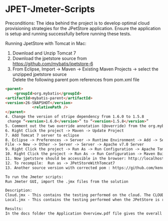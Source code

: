 # JPET-Jmeter-Scripts
Preconditions:
The idea behind the project is to develop optimal cloud provisioning strategies for the JPetStore application. Ensure the application is
setup and running successfully before running these tests. 

Running JpetStore with Tomcat in Mac:  
 
1. Download and Unzip Tomcat 7  
2. Download the jpetstore source from https://github.com/mybatis/jpetstore-6  
3. From Eclipse, Import -> Maven -> Existing Maven Projects -> select the unzipped jpetstore source  
Delete the following parent pom references from pom.xml file  
```html 
<parent>  
 	<groupId>org.mybatis</groupId>  
<artifactId>mybatis-parent</artifactId>  
<version>26-SNAPSHOT</version>  
 			<relativePath />  
</parent>   
4. Change the version of stripe dependency from 1.6.0 to 1.5.8  
 change “<version>1.6.0</version>” to “<version>1.5.8</version>”  
5. Comment out the two override annotation (@override) from the org.mybatis.jpetstore.web.actions.AbstractActionBean.java file  
6. Right Click the project -> Maven -> Update Project
7. Add Tomcat 7 server to eclipse
8. Eclipse -> Preferences -> Server -> Runtime Environment -> Add -> Select the tomcat7 directory
File -> New -> Other -> Server -> Server -> Apache v7.0 Server
9. Right Click the project -> Run As -> Run Configuration -> Apache Tomcat -> New Configuration -> Add Tomcat 7
10. Right Click the project -> Run As -> Run Configuration -> Maven Build -> New Configuration (Name as JPetStoreWithTomcat7) -> Browse the project as base directory ->  Goals: tomcat7:run -> Run
11. Now jpetstore should be accessible in the browser: http://localhost:8080/jpetstore/
12. To recompile:  Run as -> JPetStoreWithTomcat7
13. Another source version with corrected pom : https://github.com/kenu/jpetstore-6 [Not Tested]

To run the Jmeter scripts:
Run Jmeter GUI, import the .jmx files from the solution

Description:
Cloud.jmx - This contains the testing performed on the cloud. The CLOUDPATH variable value can be modified accordingly to the URL of your cloud account
Local.jmx - This contains the testing performed when the JPetStore is runnin locally on the system

Results: 
In the docs folder the Application Overview.pdf file gives the overall explanation of the project and the findings on the cloud.

